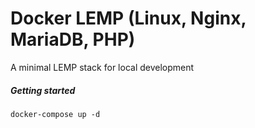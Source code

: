 # Docker LEMP (Linux, Nginx, MariaDB, PHP)
A minimal LEMP stack for local development

##### Getting started
`docker-compose up -d`

